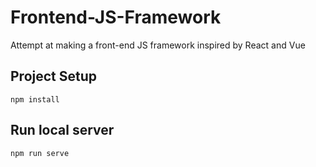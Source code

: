 # Frontend-JS-Framework
Attempt at making a front-end JS framework inspired by React and Vue

## Project Setup

```
npm install
```

## Run local server

```
npm run serve
```
